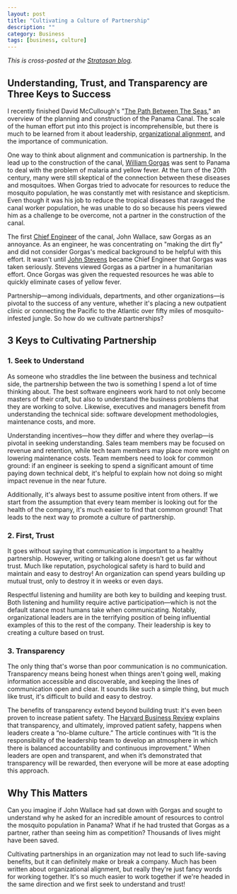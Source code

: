 ```yaml
---
layout: post
title: "Cultivating a Culture of Partnership"
description: ""
category: Business
tags: [business, culture]
---
```

_This is cross-posted at the [Stratasan blog](https://blog.stratasan.com/founders-perspective-cultivating-a-culture-of-partnership)._

## Understanding, Trust, and Transparency are Three Keys to Success

I recently finished David McCullough's "[The Path Between The Seas](https://www.google.com/books/edition/The_Path_Between_the_Seas/uVaeIXMxJpQC?hl=en&gbpv=0)," an overview of the planning and construction of the Panama Canal. The scale of the human effort put into this project is incomprehensible, but there is much to be learned from it about leadership, [organizational alignment](https://info.stratasan.com/hospitals-guide-to-achieving-organizational-alignment-email-course), and the importance of communication.

One way to think about alignment and communication is partnership. In the lead up to the construction of the canal, [William Gorgas](https://en.wikipedia.org/wiki/William_C._Gorgas) was sent to Panama to deal with the problem of malaria and yellow fever. At the turn of the 20th century, many were still skeptical of the connection between these diseases and mosquitoes. When Gorgas tried to advocate for resources to reduce the mosquito population, he was constantly met with resistance and skepticism. Even though it was his job to reduce the tropical diseases that ravaged the canal worker population, he was unable to do so because his peers viewed him as a challenge to be overcome, not a partner in the construction of the canal.

The first [Chief Engineer](http://www.pbs.org/wgbh/americanexperience/features/panama-canal-chief-engineers-panama-canal/) of the canal, John Wallace, saw Gorgas as an annoyance. As an engineer, he was concentrating on "making the dirt fly" and did not consider Gorgas's medical background to be helpful with this effort. It wasn't until [John Stevens](https://www.britannica.com/biography/John-Frank-Stevens) became Chief Engineer that Gorgas was taken seriously. Stevens viewed Gorgas as a partner in a humanitarian effort. Once Gorgas was given the requested resources he was able to quickly eliminate cases of yellow fever.

Partnership—among individuals, departments, and other organizations—is pivotal to the success of any venture, whether it's placing a new outpatient clinic or connecting the Pacific to the Atlantic over fifty miles of mosquito-infested jungle. So how do we cultivate partnerships?

## 3 Keys to Cultivating Partnership

### 1. Seek to Understand

As someone who straddles the line between the business and technical side, the partnership between the two is something I spend a lot of time thinking about. The best software engineers work hard to not only become masters of their craft, but also to understand the business problems that they are working to solve. Likewise, executives and managers benefit from understanding the technical side: software development methodologies, maintenance costs, and more.

Understanding incentives—how they differ and where they overlap—is pivotal in seeking understanding. Sales team members may be focused on revenue and retention, while tech team members may place more weight on lowering maintenance costs. Team members need to look for common ground: if an engineer is seeking to spend a significant amount of time paying down technical debt, it's helpful to explain how not doing so might impact revenue in the near future.

Additionally, it's always best to assume positive intent from others. If we start from the assumption that every team member is looking out for the health of the company, it's much easier to find that common ground! That leads to the next way to promote a culture of partnership.

### 2. First, Trust

It goes without saying that communication is important to a healthy partnership. However, writing or talking alone doesn't get us far without trust. Much like reputation, psychological safety is hard to build and maintain and easy to destroy! An organization can spend years building up mutual trust, only to destroy it in weeks or even days.

Respectful listening and humility are both key to building and keeping trust. Both listening and humility require active participation—which is not the default stance most humans take when communicating. Notably, organizational leaders are in the terrifying position of being influential examples of this to the rest of the company. Their leadership is key to creating a culture based on trust.

### 3. Transparency

The only thing that's worse than poor communication is no communication. Transparency means being honest when things aren't going well, making information accessible and discoverable, and keeping the lines of communication open and clear. It sounds like such a simple thing, but much like trust, it's difficult to build and easy to destroy.

The benefits of transparency extend beyond building trust: it's even been proven to increase patient safety. The [Harvard Business Review](https://hbr.org/2018/11/building-a-culture-of-transparency-in-health-care) explains that transparency, and ultimately, improved patient safety, happens when leaders create a “no-blame culture.” The article continues with “It is the responsibility of the leadership team to develop an atmosphere in which there is balanced accountability and continuous improvement.” When leaders are open and transparent, and when it’s demonstrated that transparency will be rewarded, then everyone will be more at ease adopting this approach. 

## Why This Matters

Can you imagine if John Wallace had sat down with Gorgas and sought to understand why he asked for an incredible amount of resources to control the mosquito population in Panama? What if he had trusted that Gorgas as a partner, rather than seeing him as competition? Thousands of lives might have been saved.

Cultivating partnerships in an organization may not lead to such life-saving benefits, but it can definitely make or break a company. Much has been written about organizational alignment, but really they're just fancy words for working together. It's so much easier to work together if we're headed in the same direction and we first seek to understand and trust!


